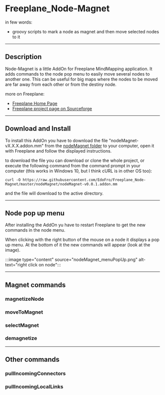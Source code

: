 # Freeplane_Node-Magnet

in few words:

* groovy scripts to mark a node as magnet and then move selected nodes to it

---

## Description

Node-Magnet is a little AddOn for Freeplane MindMapping application. It adds commands to the node pop menu to easily move several nodes to another one. This can be useful for big maps where the nodes to be moved are far away from each other or from the destiny node.

more on Freeplane:

* [Freeplane Home Page](https://www.freeplane.org/wiki/index.php/Home)
* [Freeplane project page on Sourceforge](https://sourceforge.net/projects/freeplane/)

---

## Download and Install

To install this AddOn you have to download the file "nodeMagnet-vX.X.X.addon.mm" from the [nodeMagnet folder](nodeMagnet/) to your computer, open it with Freeplane and follow the displayed instructions.

to download the file you can download or clone the whole project, or execute the following command from the command prompt in your computer (this works in Windows 10, but I think cURL is in other OS too):

`curl -O https://raw.githubusercontent.com/EdoFro/Freeplane_Node-Magnet/master/nodeMagnet/nodeMagnet-v0.0.1.addon.mm`

and the file will download to the active directory.

---

## Node pop up menu

After installing the AddOn yu have to restart Freeplane to get the new commands in the node menu.

When clicking with the right button of the mouse on a node it displays a pop up menu. At the bottom of it the new commands will appear (look at the image).

:::image type="content" source="nodeMagnet_menuPopUp.png" alt-text="right click on node":::

---

## Magnet commands

### magnetizeNode

### moveToMagnet

### selectMagnet

### demagnetize

---

## Other commands

### pullIncomingConnectors

### pullIncomingLocalLinks
